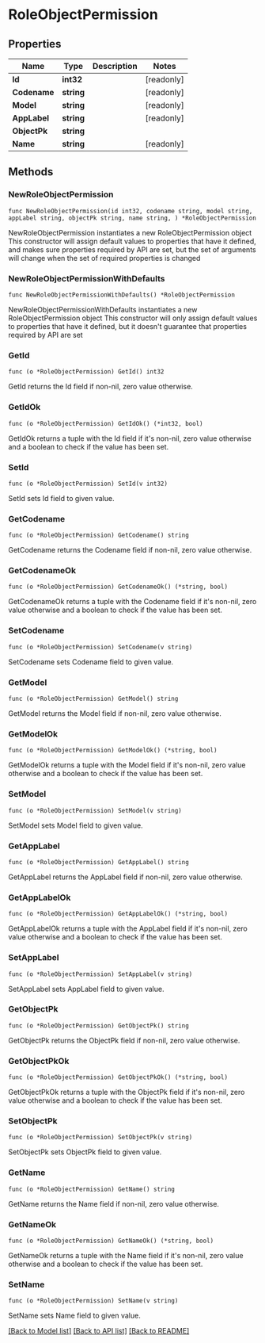 # RoleObjectPermission

## Properties

Name | Type | Description | Notes
------------ | ------------- | ------------- | -------------
**Id** | **int32** |  | [readonly] 
**Codename** | **string** |  | [readonly] 
**Model** | **string** |  | [readonly] 
**AppLabel** | **string** |  | [readonly] 
**ObjectPk** | **string** |  | 
**Name** | **string** |  | [readonly] 

## Methods

### NewRoleObjectPermission

`func NewRoleObjectPermission(id int32, codename string, model string, appLabel string, objectPk string, name string, ) *RoleObjectPermission`

NewRoleObjectPermission instantiates a new RoleObjectPermission object
This constructor will assign default values to properties that have it defined,
and makes sure properties required by API are set, but the set of arguments
will change when the set of required properties is changed

### NewRoleObjectPermissionWithDefaults

`func NewRoleObjectPermissionWithDefaults() *RoleObjectPermission`

NewRoleObjectPermissionWithDefaults instantiates a new RoleObjectPermission object
This constructor will only assign default values to properties that have it defined,
but it doesn't guarantee that properties required by API are set

### GetId

`func (o *RoleObjectPermission) GetId() int32`

GetId returns the Id field if non-nil, zero value otherwise.

### GetIdOk

`func (o *RoleObjectPermission) GetIdOk() (*int32, bool)`

GetIdOk returns a tuple with the Id field if it's non-nil, zero value otherwise
and a boolean to check if the value has been set.

### SetId

`func (o *RoleObjectPermission) SetId(v int32)`

SetId sets Id field to given value.


### GetCodename

`func (o *RoleObjectPermission) GetCodename() string`

GetCodename returns the Codename field if non-nil, zero value otherwise.

### GetCodenameOk

`func (o *RoleObjectPermission) GetCodenameOk() (*string, bool)`

GetCodenameOk returns a tuple with the Codename field if it's non-nil, zero value otherwise
and a boolean to check if the value has been set.

### SetCodename

`func (o *RoleObjectPermission) SetCodename(v string)`

SetCodename sets Codename field to given value.


### GetModel

`func (o *RoleObjectPermission) GetModel() string`

GetModel returns the Model field if non-nil, zero value otherwise.

### GetModelOk

`func (o *RoleObjectPermission) GetModelOk() (*string, bool)`

GetModelOk returns a tuple with the Model field if it's non-nil, zero value otherwise
and a boolean to check if the value has been set.

### SetModel

`func (o *RoleObjectPermission) SetModel(v string)`

SetModel sets Model field to given value.


### GetAppLabel

`func (o *RoleObjectPermission) GetAppLabel() string`

GetAppLabel returns the AppLabel field if non-nil, zero value otherwise.

### GetAppLabelOk

`func (o *RoleObjectPermission) GetAppLabelOk() (*string, bool)`

GetAppLabelOk returns a tuple with the AppLabel field if it's non-nil, zero value otherwise
and a boolean to check if the value has been set.

### SetAppLabel

`func (o *RoleObjectPermission) SetAppLabel(v string)`

SetAppLabel sets AppLabel field to given value.


### GetObjectPk

`func (o *RoleObjectPermission) GetObjectPk() string`

GetObjectPk returns the ObjectPk field if non-nil, zero value otherwise.

### GetObjectPkOk

`func (o *RoleObjectPermission) GetObjectPkOk() (*string, bool)`

GetObjectPkOk returns a tuple with the ObjectPk field if it's non-nil, zero value otherwise
and a boolean to check if the value has been set.

### SetObjectPk

`func (o *RoleObjectPermission) SetObjectPk(v string)`

SetObjectPk sets ObjectPk field to given value.


### GetName

`func (o *RoleObjectPermission) GetName() string`

GetName returns the Name field if non-nil, zero value otherwise.

### GetNameOk

`func (o *RoleObjectPermission) GetNameOk() (*string, bool)`

GetNameOk returns a tuple with the Name field if it's non-nil, zero value otherwise
and a boolean to check if the value has been set.

### SetName

`func (o *RoleObjectPermission) SetName(v string)`

SetName sets Name field to given value.



[[Back to Model list]](../README.md#documentation-for-models) [[Back to API list]](../README.md#documentation-for-api-endpoints) [[Back to README]](../README.md)


